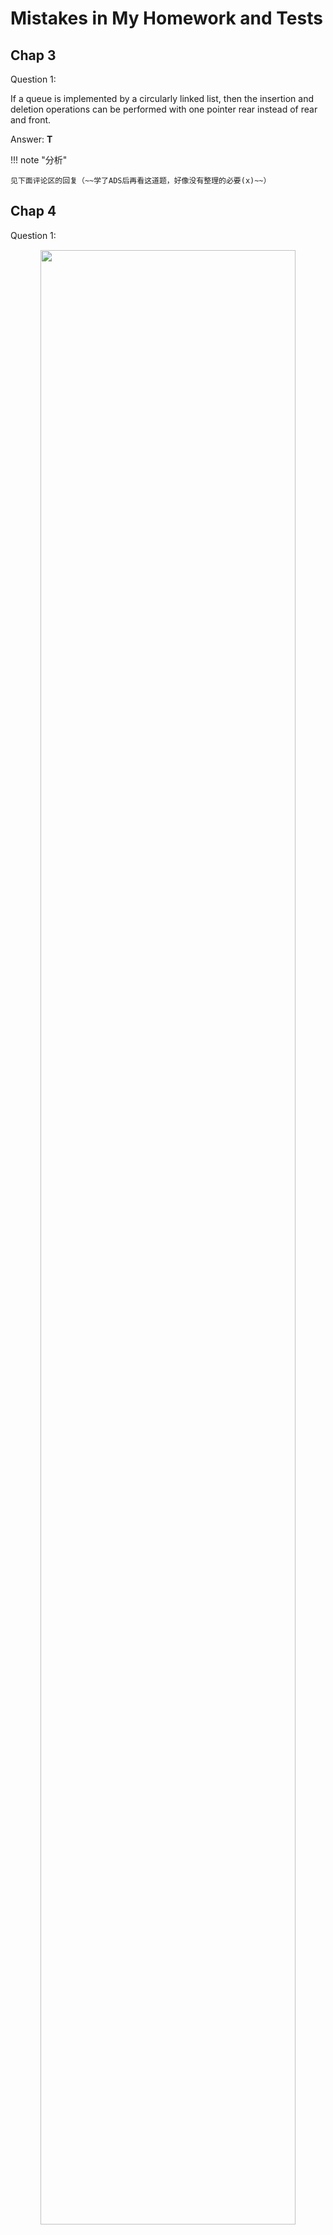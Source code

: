 # Mistakes in My Homework and Tests

## Chap 3

Question 1:

If a queue is implemented by a circularly linked list, then the insertion and deletion operations can be performed with one pointer rear instead of rear and front.

Answer: **T**

!!! note "分析"

    见下面评论区的回复（~~学了ADS后再看这道题，好像没有整理的必要(x)~~）

## Chap 4

Question 1:

<div style="text-align: center; margin-top: 15px;">
<img src="Images/mistakes/Quicker_20240625_102638.png" width="90%" style="margin: 0 auto;">
</div>

Answer: **F**

如图所示，5不必是4和6的直接父亲，也可以是它们的祖先：

<div style="text-align: center; margin-top: 15px;">
<img src="Images/mistakes/微信图片_20240625113304.jpg" width="40%" style="margin: 0 auto;">
</div>

---
Question 2:

<div style="text-align: center; margin-top: 15px;">
<img src="Images/mistakes/Quicker_20240626_144711.png" width="90%" style="margin: 0 auto;">
</div>

Answer: **A**

!!! note "分析"

    利用离散数学得到的公式：$n = mi + 1$，可计算内部顶点i的个数为20个。令这20个内部顶点相互连接，使树“退化”为一个类似链表的样子，此时树的高度为20（算上1层叶子节点）

---
Question 3:

<div style="text-align: center; margin-top: 15px;">
<img src="Images/mistakes/Quicker_20240626_150330.png" width="90%" style="margin: 0 auto;">
</div>

Answer: **B**

!!! note "分析"

    对于节点$i$，它的父节点的索引为$\lfloor \dfrac{i}{2} \rfloor$。

    对这2个节点不断除以2，列出它们所有祖先节点的索引并比较，最先发现的共同祖先即为题目要求的答案

---
Question 4:

<div style="text-align: center; margin-top: 15px;">
<img src="Images/mistakes/Quicker_20240626_215528.png" width="70%" style="margin: 0 auto;">
</div>

Answer: **T**

!!! note "分析"

    - 任何树都可以用 FirstChild-NextSibling 表示法来表示
    - 而用 FirstChild-NextSibling 表示法得到的树顺时针旋转 45° 就是一棵二叉树了
    - 二叉树就可以用一维数组来表示

    >感谢 [@xk0576](https://github.com/xk0576) 同学的分享！

---
Question 5:

14 distinct binary search trees can be created from 4 distinct keys

Answer: **T**

!!! note "分析"

    问n个不同顶点最多构造多少棵不同的BST，就用卡特兰数做

    $$
    C_n = \dfrac{C(2n, n)}{n+1}
    $$

    $n = 4$，所以$C_4 = 14$

    >推荐阅读：[**卡特兰数**](https://oi-wiki.org/math/combinatorics/catalan/)的N种用法



## Chap 5

Question 1:

<div style="text-align: center; margin-top: 15px;">
<img src="Images/mistakes/Quicker_20240626_130105.png" width="60%" style="margin: 0 auto;">
</div>

Answer: **D**

!!! note "分析"

    + 若没有冲突，平均查找时间为$O(1)$
    + 若出现冲突，最坏情况下平均查找时间为$O(N)$

    但我们不知道冲突发生的频率和其他情况，因此无法确定总的平均查找时间

---
Question 2:

<div style="text-align: center; margin-top: 15px;">
<img src="Images/mistakes/Quicker_20240626_131359.png" width="90%" style="margin: 0 auto;">
</div>

Answer: **B**

!!! note "分析"

    不要想太多！

    + 线性探测中，篮子个数b = TableSize，篮子容量s = 1
    + 冲突发生在7上（它与18冲突），此时已有5个元素已放在散列表内
    + $\lambda = \dfrac{5}{11} \approx 0.45$

---
Question 3:

<div style="text-align: center; margin-top: 15px;">
<img src="Images/mistakes/Quicker_20240626_133745.png" width="90%" style="margin: 0 auto;">
</div>

Answer: **D**

!!! note "分析"

    <div style="text-align: center; margin-top: 15px;">
    <img src="Images/mistakes/IMG_0593.jpeg" width="50%" style="margin: 0 auto;">
    </div>

    + 蓝字：序号
    + 黑字：原始数据
    + 绿字：模除13后的结果（判断冲突）
    + 红字：使用二次探测后的结果
    + 黄字：原始数据在散列表的位置

    可以发现散列表索引为0的位置上没有数据，因此选D

## Chap 6

Question 1:

What is the minimum number of comparisons between heap elements required to construct a max heap of 5 elements using the $O(n)$ BuildHeap(array)?

A. 2    B. 4    C. 5    D. 3

Answer: **B**

!!! note "分析"

    堆的形状如图所示：

    <div style="text-align: center; margin-top: 15px;">
    <img src="Images/mistakes/Quicker_20240627_110638.png" width="40%" style="margin: 0 auto;">
    </div>  

    蓝字表示需要的比较次数，共4次 


## Chap 7

Question 1:

<div style="text-align: center; margin-top: 15px;">
<img src="Images/mistakes/Quicker_20240626_110657.png" width="90%" style="margin: 0 auto;">
</div>

Answer: **D**

!!! note "分析"

    + 第一趟(run)快排后，确定**一个**元素的位置
    + 第二趟(run)快排后，
        + case 1: 若第一趟快排确定的是**两边**的元素，则本趟确定**一个**元素的位置
        + case 2: 若第一趟快排确定的是**中间**的元素，则本趟确定**两个**元素的位置
    
    因此，两趟排序后能够确定2-3个元素的位置，我们先找出每个选项中位置正确的元素（加粗表示）：

    + A. 5, 2, 16, 12, **28**, 60, 32, **72**
    + B. **2**, 16, 5, 28, 12, 60, 32, **72**
    + C. **2**, 12, 16, 5, **28**, **32**, 72, 60
    + D. 5, 2, **12**, 28, 16, **32**, 72, 60

    可以看到，A和B满足case 1，C满足case 2，而D均不满足，因此选D

    >这题很考验对快排的理解，如果做不出来应当再巩固相应知识

## Chap 8

Question 1:

<div style="text-align: center; margin-top: 15px;">
<img src="Images/mistakes/微信图片_20240627155948.png" width="100%" style="margin: 0 auto;">
</div>

Answer: **B**

!!! note "分析"

    将16个元素看成顶点，6个等价关系看成边，等价类看成连通分量，这样比较容易理解——题目就转化为**至少**有多少连通分量

    每条边（等价关系）连接两个顶点（元素），这样就至少有6 + (16 - 2 * 6) = 10个连通分量（等价类）了

    补充：**至多**有16个等价类，因为任意两个元素之间可以没有任何等价关系

## Chap 9

Question 1:

<div style="text-align: center; margin-top: 15px;">
<img src="Images/mistakes/Quicker_20240625_191814.png" width="80%" style="margin: 0 auto;">
</div>

Answer: **B**

Question 2:

<div style="text-align: center; margin-top: 15px;">
<img src="Images/mistakes/Quicker_20240625_201231.png" width="80%" style="margin: 0 auto;">
</div>

Answer: **A**

!!! note "分析（q1 & q2）"

    先读题，q1问**至少**有多少个连通分量，而q2问**至多**有多少个连通分量。

    q1: 20条边**最多**连接21个顶点（利用**环**），这21个顶点形成1个连通分量，再加上剩余69个单独的顶点，因此至少有70个连通分量

    q2: 12条边**最少**少连接6个顶点（利用**完全图**），这6个顶点形成1个连通分量，再加上剩余94个单独的顶点，因此至多有95个连通分量

---
Question 3:

<div style="text-align: center; margin-top: 15px;">
<img src="Images/mistakes/Quicker_20240625_204530.png" width="80%" style="margin: 0 auto;">
</div>

Answer: **B**

!!! note "分析"

    还是**先读题**：题目要求G**不连通**

    利用**完全图**的知识，35条边最少连接9个顶点，因此还需再加1个顶点，才能使整张图是不连通的，所以共10个顶点

---
Question 4:

<div style="text-align: center; margin-top: 15px;">
<img src="Images/mistakes/Quicker_20240625_211205.png" width="90%" style="margin: 0 auto;">
</div>

Answer: **C**

!!! note "分析"

    见下方评论区回复，建议读者自己画画图推导一下，感觉还是挺简单的（~~当时的我可能大脑一团浆糊吧~~）

---
Question 5:

<div style="text-align: center; margin-top: 15px;">
<img src="Images/mistakes/Quicker_20240625_211824.png" width="90%" style="margin: 0 auto;">
</div>

Answer: **C**

!!! note "分析"

    这个邻接矩阵是对称的，因此表示的是一张无向图，画出来，将每个选项一一带进去验证一下

    C的正确顺序应该是：V5, V1, V3, V6, <u>V2, V4</u>

---
Question 6:

<div style="text-align: center; margin-top: 15px;">
<img src="Images/mistakes/Quicker_20240626_211814.png" width="90%" style="margin: 0 auto;">
</div>

Answer: **A**

!!! note "分析"

    从起点S到起点S算一条路径，因此初始化`count[S] = 1`，否则的话根据历年卷（2020-2021）对应的实现代码，与它相邻的顶点的`count`的值就为0，这样传递下去后所有的`count`都为0了。

    其他顶点的`count`初始化为0就行了，不用多想

---
Question 7:

To find the minimum spanning tree of graph G(V,E) by ***Prim’s algorithm***, it is possible that the first collected edge is the longest one in E where each edge’s length is different.

Answer: **T**

!!! note "分析"

    假设|E| = |V| - 1，所有的边都是生成树的边，那么先挑哪一条边都无所谓了